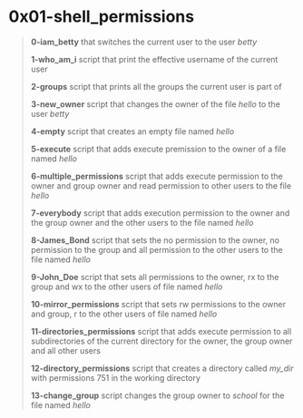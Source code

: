 # 0x01-shell_permissions

> **0-iam_betty** that switches the current user to the user *betty*
>
> **1-who_am_i** script that print the effective username of the current user
>
> **2-groups** script that prints all the groups the current user is part of
>
> **3-new_owner** script that changes the owner of the file *hello* to the user *betty*
>
> **4-empty** script that creates an empty file named *hello*
>
> **5-execute** script that adds execute premission to the owner of a file named *hello*
>
> **6-multiple_permissions** script that adds execute permission to the owner and group owner and read permission to other users to the file *hello*
>
> **7-everybody** script that adds execution permission to the owner and the group owner and the other users to the file named *hello*
>
> **8-James_Bond** script that sets the no permission to the owner, no permission to the group and all permission to the other users to the file named *hello*
> 
> **9-John_Doe** script that sets all permissions to the owner, rx to the group and wx to the other users of file named *hello*
>
> **10-mirror_permissions** script that sets rw permissions to the owner and group, r to the other users of file named *hello*
>
> **11-directories_permissions** script that adds execute permission to all subdirectories of the current directory for the owner, the group owner and all other users
>
> **12-directory_permissions** script that creates a directory called *my_dir* with permissions 751 in the working directory
>
> **13-change_group** script changes the group owner to *school* for the file named *hello*
>

